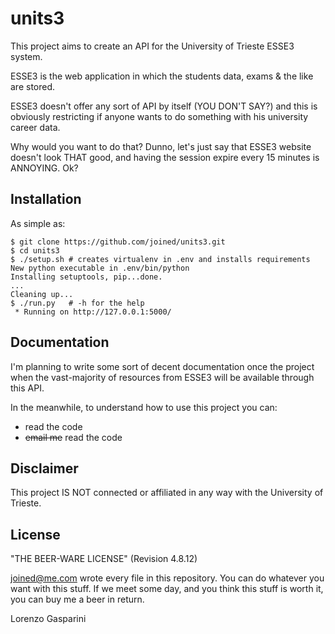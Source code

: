 units3
======
This project aims to create an API for the University of Trieste ESSE3 system.

ESSE3 is the web application in which the students data, exams & the like are stored.

ESSE3 doesn't offer any sort of API by itself (YOU DON'T SAY?) and this is obviously
restricting if anyone wants to do something with his university career data.

Why would you want to do that? Dunno, let's just say that ESSE3 website doesn't look THAT good, and having the session expire every 15 minutes is ANNOYING. Ok?

## Installation
As simple as:

    $ git clone https://github.com/joined/units3.git
    $ cd units3
    $ ./setup.sh # creates virtualenv in .env and installs requirements
    New python executable in .env/bin/python
	Installing setuptools, pip...done.
	...
	Cleaning up...
    $ ./run.py   # -h for the help
     * Running on http://127.0.0.1:5000/

## Documentation
I'm planning to write some sort of decent documentation once the project when the vast-majority
of resources from ESSE3 will be available through this API.

In the meanwhile, to understand how to use this project you can:
+ read the code
+ ~~email me~~ read the code


## Disclaimer
This project IS NOT connected or affiliated in any way with the University of Trieste.

## License
"THE BEER-WARE LICENSE" (Revision 4.8.12)

<joined@me.com> wrote every file in this repository.
You can do whatever you want with this stuff.
If we meet some day, and you think this stuff is worth it, you can buy me a beer
in return.

Lorenzo Gasparini